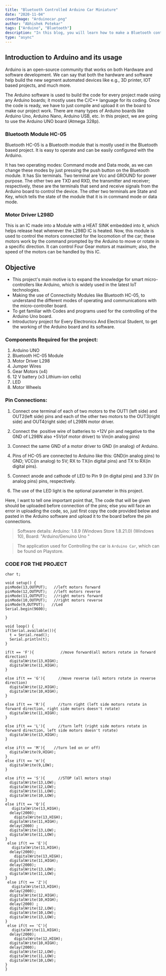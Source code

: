 ```yaml
---
title: "Bluetooth Controlled Arduino Car Miniature"
date: "2020-11-04"
coverImage: "Arduinocar.png"
author: "Abhishek Potekar"
tags: ["Arduino", "Bluetooth"]
description: "In this blog, you will learn how to make a Bluetooth controlled Arduino Car."
type: "async"
---
```


## Introduction to Arduino and its usage

Arduino is an open-source community that works on both Hardware and software development. We can say that both the hardware and software help build the new segment automated devices like e.g., 3D printer, IOT based projects, and much more.

The Arduino software is used to build the code for every project made using any Arduino boards; it mostly uses the C/C++ language for its coding. Once the code is ready, we have to just compile and upload it on the board to make our project work. There are many types of Arduino boards like Arduino Uno, Arduino Nano, Arduino USB, etc. In this project, we are going to use the Arduino UNO board (Atmega 328p).

### Bluetooth Module HC-05

Bluetooth HC-05 is a Bluetooth module that is mostly used in the Bluetooth based project. It is easy to operate and can be easily configured with the Arduino.

It has two operating modes: Command mode and Data mode, as we can change these modes by just pressing the push button on the Bluetooth module.
It has Six terminals. Two terminal are Vcc and GROUND for power purpose. The other two are TXD and RXD, the transmitter and receiver; respectively, these are the terminals that send and receive signals from the Arduino board to control the device. The other two terminals are State and Key, which tells the state of the module that it is in command mode or data mode.

### Motor Driver L298D

This is an IC made into a Module with a HEAT SINK embedded into it, which helps release heat whenever the L298D IC is heated. Now, this module is used to control the motors connected for the locomotion of the car; these motors work by the command prompted by the Arduino to move or rotate in a specific direction. It can control Four Gear motors at maximum; also, the speed of the motors can be handled by this IC.

## Objective

- This project's main motive is to expand the knowledge for smart micro-controllers like Arduino, which is widely used in the latest IoT technologies.
- Making the use of Connectivity Modules like Bluetooth HC-05, to understand the different modes of operating and communications with the micro-controller board.
- To get familiar with Codes and programs used for the controlling of the Arduino Uno board.
- Introductory project for Every Electronics And Electrical Student, to get the working of the Arduino board and its software.

### Components Required for the project:

1. Arduino UNO
2. Bluetooth HC-05 Module
3. Motor Driver L298
4. Jumper Wires
5. Gear Motors (x4)
6. 12 V battery (x3 Lithium-ion cells)
7. LED
8. Motor Wheels

### Pin Connections:

1. Connect one terminal of each of two motors to the OUT1 (left side) and OUT2(left side) pins and each of the other two motors to the OUT3(right side) and OUT4(right side) of L298N motor driver.

2. Connect the  positive wire of batteries to +12V pin and negative to the GND of L298N also +5V(of motor driver) to Vin(in analog pins)

3. Connect the same GND of a motor driver to GND (in analog) of Arduino.

4. Pins of HC-05 are connected to Arduino like this: GND(in analog pins) to GND; VCC(in analog) to 5V; RX to TX(in digital pins) and TX to RX(in digital pins).

5. Connect anode and cathode of LED to Pin 9 (in digital pins) and 3.3V (in analog pins) pins, respectively.

6. The use of the LED light is the optional parameter in this project.

Here, I want to tell one important point that, The code that will be given should be uploaded before connection of the pins; else you will face an error in uploading the code, so, just first copy the code provided below and pasted in the Arduino software and upload it to the board before the pin connections.

> Software details: Arduino: 1.8.9 (Windows Store 1.8.21.0) (Windows 10), Board: "Arduino/Genuino Uno "

> The application used for Controlling the car is `Arduino Car`, which can be found on Playstore.

### CODE FOR THE PROJECT

```
char t;

void setup() {
pinMode(13,OUTPUT);   //left motors forward
pinMode(12,OUTPUT);   //left motors reverse
pinMode(11,OUTPUT);   //right motors forward
pinMode(10,OUTPUT);   //right motors reverse
pinMode(9,OUTPUT);   //Led
Serial.begin(9600);

}

void loop() {
if(Serial.available()){
  t = Serial.read();
  Serial.println(t);
}

if(t == 'F'){            //move forward(all motors rotate in forward direction)
  digitalWrite(13,HIGH);
  digitalWrite(11,HIGH);
}

else if(t == 'G'){      //move reverse (all motors rotate in reverse direction)
  digitalWrite(12,HIGH);
  digitalWrite(10,HIGH);
}

else if(t == 'R'){      //turn right (left side motors rotate in forward direction, right side motors doesn't rotate)
  digitalWrite(11,HIGH);
}

else if(t == 'L'){      //turn left (right side motors rotate in forward direction, left side motors doesn't rotate)
  digitalWrite(13,HIGH);
}

else if(t == 'M'){    //turn led on or off)
  digitalWrite(9,HIGH);
}
else if(t == 'm'){
  digitalWrite(9,LOW);
}

else if(t == 'S'){      //STOP (all motors stop)
  digitalWrite(13,LOW);
  digitalWrite(12,LOW);
  digitalWrite(11,LOW);
  digitalWrite(10,LOW);
}
else if(t == 'Q'){
   digitalWrite(13,HIGH);
  delay(2000);
    digitalWrite(13,HIGH);
  digitalWrite(11,HIGH);
  delay(2000) ;
  digitalWrite(13,LOW);
  digitalWrite(11,LOW);
}
 else if(t == 'E'){
   digitalWrite(11,HIGH);
  delay(2000);
    digitalWrite(13,HIGH);
  digitalWrite(11,HIGH);
  delay(2000);
  digitalWrite(13,LOW);
  digitalWrite(11,LOW);
}
 else if(t == 'Z'){
   digitalWrite(13,HIGH);
  delay(2000);
  digitalWrite(12,HIGH);
  digitalWrite(10,HIGH);
  delay(2000) ;
  digitalWrite(12,LOW);
  digitalWrite(10,LOW);
  digitalWrite(13,LOW);
}
 else if(t == 'C'){
   digitalWrite(11,HIGH);
  delay(2000);
    digitalWrite(12,HIGH);
  digitalWrite(10,HIGH);
  delay(2000);
  digitalWrite(12,LOW);
  digitalWrite(11,LOW);
  digitalWrite(10,LOW);
}
}
```
